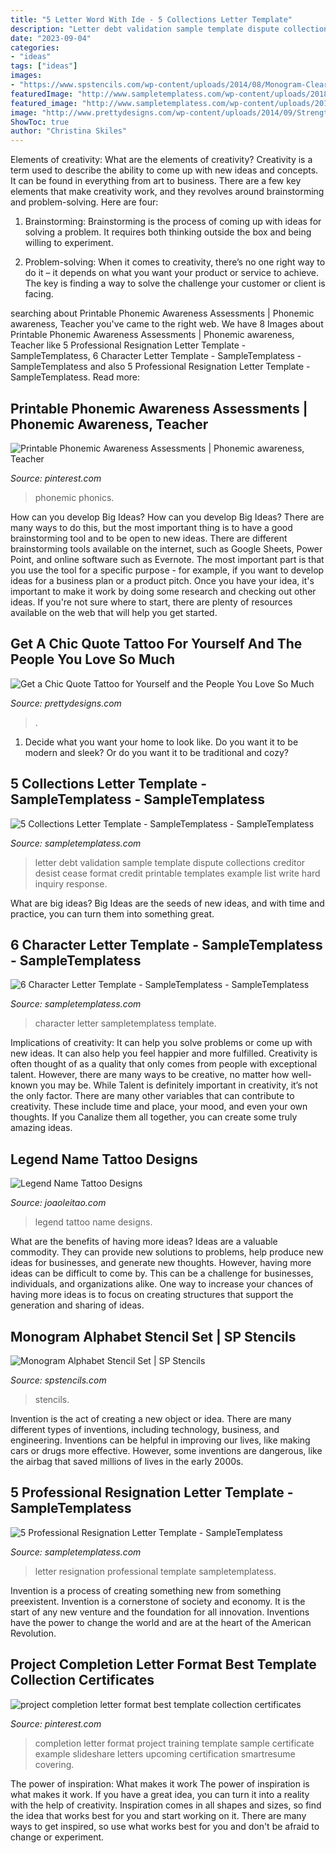 ```yaml
---
title: "5 Letter Word With Ide - 5 Collections Letter Template"
description: "Letter debt validation sample template dispute collections creditor desist cease format credit printable templates example list write hard inquiry response"
date: "2023-09-04"
categories:
- "ideas"
tags: ["ideas"]
images:
- "https://www.spstencils.com/wp-content/uploads/2014/08/Monogram-ClearCut.gif"
featuredImage: "http://www.sampletemplatess.com/wp-content/uploads/2018/03/professional-resignation-letter-template-1hgkf-ideas-best-25-resignation-letter-ideas-on-pinterest-of-professional-resignation-letter-template-fhvts.jpg"
featured_image: "http://www.sampletemplatess.com/wp-content/uploads/2018/03/professional-resignation-letter-template-1hgkf-ideas-best-25-resignation-letter-ideas-on-pinterest-of-professional-resignation-letter-template-fhvts.jpg"
image: "http://www.prettydesigns.com/wp-content/uploads/2014/09/Strength-Tattoo.jpg"
ShowToc: true
author: "Christina Skiles"
---
```



Elements of creativity: What are the elements of creativity?
Creativity is a term used to describe the ability to come up with new ideas and concepts. It can be found in everything from art to business. There are a few key elements that make creativity work, and they revolves around brainstorming and problem-solving. Here are four:
1. Brainstorming: Brainstorming is the process of coming up with ideas for solving a problem. It requires both thinking outside the box and being willing to experiment.

2. Problem-solving: When it comes to creativity, there’s no one right way to do it – it depends on what you want your product or service to achieve. The key is finding a way to solve the challenge your customer or client is facing.


	

		
searching about Printable Phonemic Awareness Assessments | Phonemic awareness, Teacher you've came to the right web. We have 8 Images about Printable Phonemic Awareness Assessments | Phonemic awareness, Teacher like 5 Professional Resignation Letter Template - SampleTemplatess, 6 Character Letter Template - SampleTemplatess - SampleTemplatess and also 5 Professional Resignation Letter Template - SampleTemplatess. Read more:
		
    
## Printable Phonemic Awareness Assessments | Phonemic Awareness, Teacher

<img loading=lazy src="https://i.pinimg.com/736x/38/9a/b9/389ab9bfd63761a11ce07d4d5cb83d65--phonemic-awareness-word-work.jpg" onerror="this.onerror=null;this.src='https://tse1.mm.bing.net/th?id=OIP.N3qu93RWpY4nMyXnLIDxdwHaJ4&amp;pid=15.1';" alt="Printable Phonemic Awareness Assessments | Phonemic awareness, Teacher">

_Source: pinterest.com_

>phonemic phonics. 

	

How can you develop Big Ideas?
How can you develop Big Ideas? There are many ways to do this, but the most important thing is to have a good brainstorming tool and to be open to new ideas. There are different brainstorming tools available on the internet, such as Google Sheets, Power Point, and online software such as Evernote. The most important part is that you use the tool for a specific purpose - for example, if you want to develop ideas for a business plan or a product pitch. Once you have your idea, it's important to make it work by doing some research and checking out other ideas. If you're not sure where to start, there are plenty of resources available on the web that will help you get started.

    
## Get A Chic Quote Tattoo For Yourself And The People You Love So Much

<img loading=lazy src="http://www.prettydesigns.com/wp-content/uploads/2014/09/Strength-Tattoo.jpg" onerror="this.onerror=null;this.src='https://tse4.mm.bing.net/th?id=OIP.YSeLCVdJ9jeoKY_WbHIHyAHaHa&amp;pid=15.1';" alt="Get a Chic Quote Tattoo for Yourself and the People You Love So Much">

_Source: prettydesigns.com_

>. 

	

1. Decide what you want your home to look like. Do you want it to be modern and sleek? Or do you want it to be traditional and cozy?

    
## 5 Collections Letter Template - SampleTemplatess - SampleTemplatess

<img loading=lazy src="http://www.sampletemplatess.com/wp-content/uploads/2018/02/collections-letter-template-duiok-luxury-cease-and-desist-letter-sample-printable-santa-wish-list-of-collections-letter-template-fbdue.jpg" onerror="this.onerror=null;this.src='https://tse1.mm.bing.net/th?id=OIP.SKuWRh8IcINasPKsPETxWQHaJr&amp;pid=15.1';" alt="5 Collections Letter Template - SampleTemplatess - SampleTemplatess">

_Source: sampletemplatess.com_

>letter debt validation sample template dispute collections creditor desist cease format credit printable templates example list write hard inquiry response. 

	

What are big ideas?
Big Ideas are the seeds of new ideas, and with time and practice, you can turn them into something great.

    
## 6 Character Letter Template - SampleTemplatess - SampleTemplatess

<img loading=lazy src="http://www.sampletemplatess.com/wp-content/uploads/2018/02/character-letter-template-wzvvl-unique-10-moral-character-letter-of-character-letter-template-erahw.jpg" onerror="this.onerror=null;this.src='https://tse2.mm.bing.net/th?id=OIP.h0Y_-g4P0tPTNDEm8WTSEwHaFQ&amp;pid=15.1';" alt="6 Character Letter Template - SampleTemplatess - SampleTemplatess">

_Source: sampletemplatess.com_

>character letter sampletemplatess template. 

	

Implications of creativity: It can help you solve problems or come up with new ideas. It can also help you feel happier and more fulfilled.
Creativity is often thought of as a quality that only comes from people with exceptional talent. However, there are many ways to be creative, no matter how well-known you may be. While Talent is definitely important in creativity, it’s not the only factor. There are many other variables that can contribute to creativity. These include time and place, your mood, and even your own thoughts. If you Canalize them all together, you can create some truly amazing ideas.

    
## Legend Name Tattoo Designs

<img loading=lazy src="https://www.joaoleitao.com/tattoo-name/files/male-names3/tattoo-design-name-legend-03.png" onerror="this.onerror=null;this.src='https://tse1.mm.bing.net/th?id=OIP.E2fdBl-03y0ERC_sYBgxrwHaE6&amp;pid=15.1';" alt="Legend Name Tattoo Designs">

_Source: joaoleitao.com_

>legend tattoo name designs. 

	

What are the benefits of having more ideas?
Ideas are a valuable commodity. They can provide new solutions to problems, help produce new ideas for businesses, and generate new thoughts. However, having more ideas can be difficult to come by. This can be a challenge for businesses, individuals, and organizations alike. One way to increase your chances of having more ideas is to focus on creating structures that support the generation and sharing of ideas.

    
## Monogram Alphabet Stencil Set | SP Stencils

<img loading=lazy src="https://www.spstencils.com/wp-content/uploads/2014/08/Monogram-ClearCut.gif" onerror="this.onerror=null;this.src='https://tse3.mm.bing.net/th?id=OIP.mF09wAjb2OCXGgIwe0TJJgHaFp&amp;pid=15.1';" alt="Monogram Alphabet Stencil Set | SP Stencils">

_Source: spstencils.com_

>stencils. 

	

Invention is the act of creating a new object or idea. There are many different types of inventions, including technology, business, and engineering. Inventions can be helpful in improving our lives, like making cars or drugs more effective. However, some inventions are dangerous, like the airbag that saved millions of lives in the early 2000s.

    
## 5 Professional Resignation Letter Template - SampleTemplatess

<img loading=lazy src="http://www.sampletemplatess.com/wp-content/uploads/2018/03/professional-resignation-letter-template-1hgkf-ideas-best-25-resignation-letter-ideas-on-pinterest-of-professional-resignation-letter-template-fhvts.jpg" onerror="this.onerror=null;this.src='https://tse4.mm.bing.net/th?id=OIP.pihRU8hOE4qx-Pd3M0j8xwHaKP&amp;pid=15.1';" alt="5 Professional Resignation Letter Template - SampleTemplatess">

_Source: sampletemplatess.com_

>letter resignation professional template sampletemplatess. 

	

Invention is a process of creating something new from something preexistent. Invention is a cornerstone of society and economy. It is the start of any new venture and the foundation for all innovation. Inventions have the power to change the world and are at the heart of the American Revolution.

    
## Project Completion Letter Format Best Template Collection Certificates

<img loading=lazy src="https://i.pinimg.com/736x/2f/93/52/2f935280869333efc53c37e16168a6d4.jpg" onerror="this.onerror=null;this.src='https://tse1.mm.bing.net/th?id=OIP.tc7r8YtREJHK1BL6j_UN-QHaKX&amp;pid=15.1';" alt="project completion letter format best template collection certificates">

_Source: pinterest.com_

>completion letter format project training template sample certificate example slideshare letters upcoming certification smartresume covering. 

	

The power of inspiration: What makes it work
The power of inspiration is what makes it work. If you have a great idea, you can turn it into a reality with the help of creativity. Inspiration comes in all shapes and sizes, so find the idea that works best for you and start working on it. There are many ways to get inspired, so use what works best for you and don't be afraid to change or experiment.

